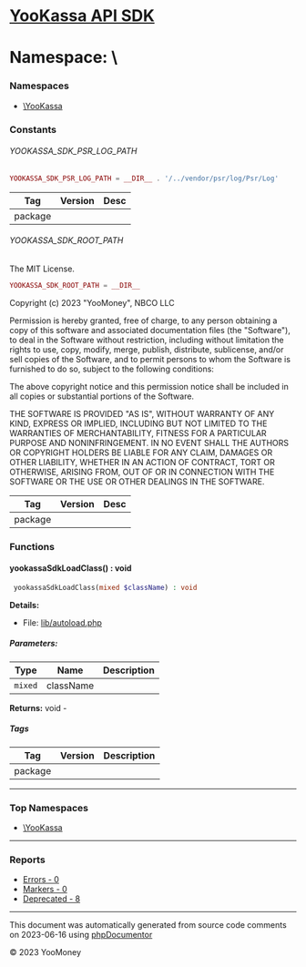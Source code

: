 # [YooKassa API SDK](../home.md)

# Namespace: \

### Namespaces

* [\YooKassa](../namespaces/yookassa.md)

### Constants

<a name="constant_YOOKASSA_SDK_PSR_LOG_PATH" class="anchor"></a>
###### YOOKASSA_SDK_PSR_LOG_PATH
```php
YOOKASSA_SDK_PSR_LOG_PATH = __DIR__ . '/../vendor/psr/log/Psr/Log'
```


| Tag | Version | Desc |
| --- | ------- | ---- |
| package |  |  |

<a name="constant_YOOKASSA_SDK_ROOT_PATH" class="anchor"></a>
###### YOOKASSA_SDK_ROOT_PATH
The MIT License.

```php
YOOKASSA_SDK_ROOT_PATH = __DIR__
```

Copyright (c) 2023 &quot;YooMoney&quot;, NBСO LLC

Permission is hereby granted, free of charge, to any person obtaining a copy
of this software and associated documentation files (the &quot;Software&quot;), to deal
in the Software without restriction, including without limitation the rights
to use, copy, modify, merge, publish, distribute, sublicense, and/or sell
copies of the Software, and to permit persons to whom the Software is
furnished to do so, subject to the following conditions:

The above copyright notice and this permission notice shall be included in
all copies or substantial portions of the Software.

THE SOFTWARE IS PROVIDED &quot;AS IS&quot;, WITHOUT WARRANTY OF ANY KIND, EXPRESS OR
IMPLIED, INCLUDING BUT NOT LIMITED TO THE WARRANTIES OF MERCHANTABILITY,
FITNESS FOR A PARTICULAR PURPOSE AND NONINFRINGEMENT. IN NO EVENT SHALL THE
AUTHORS OR COPYRIGHT HOLDERS BE LIABLE FOR ANY CLAIM, DAMAGES OR OTHER
LIABILITY, WHETHER IN AN ACTION OF CONTRACT, TORT OR OTHERWISE, ARISING FROM,
OUT OF OR IN CONNECTION WITH THE SOFTWARE OR THE USE OR OTHER DEALINGS IN
THE SOFTWARE.

| Tag | Version | Desc |
| --- | ------- | ---- |
| package |  |  |


### Functions

<a name="method_yookassaSdkLoadClass" class="anchor"></a>
####  yookassaSdkLoadClass() : void

```php
 yookassaSdkLoadClass(mixed $className) : void
```

**Details:**
* File: [lib/autoload.php](../files/lib-autoload.md)

##### Parameters:
| Type | Name | Description |
| ---- | ---- | ----------- |
| <code lang="php">mixed</code> | className  |  |

**Returns:** void - 

##### Tags
| Tag | Version | Description |
| --- | ------- | ----------- |
| package |  |  |


---

### Top Namespaces

* [\YooKassa](../namespaces/yookassa.md)

---

### Reports
* [Errors - 0](../reports/errors.md)
* [Markers - 0](../reports/markers.md)
* [Deprecated - 8](../reports/deprecated.md)

---

This document was automatically generated from source code comments on 2023-06-16 using [phpDocumentor](http://www.phpdoc.org/)

&copy; 2023 YooMoney